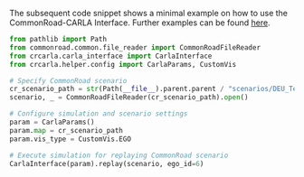 The subsequent code snippet shows a minimal example on how to use the CommonRoad-CARLA Interface.
Further examples can be found [here](https://github.com/commonroad/commonroad-carla-interface/tutorials).

```Python
from pathlib import Path
from commonroad.common.file_reader import CommonRoadFileReader
from crcarla.carla_interface import CarlaInterface
from crcarla.helper.config import CarlaParams, CustomVis

# Specify CommonRoad scenario
cr_scenario_path = str(Path(__file__).parent.parent / "scenarios/DEU_Test-1_1_T-2.xml")
scenario, _ = CommonRoadFileReader(cr_scenario_path).open()

# Configure simulation and scenario settings
param = CarlaParams()
param.map = cr_scenario_path
param.vis_type = CustomVis.EGO

# Execute simulation for replaying CommonRoad scenario
CarlaInterface(param).replay(scenario, ego_id=6)
```